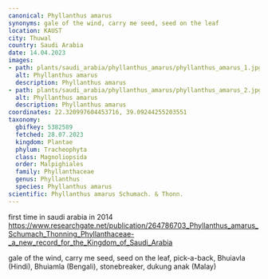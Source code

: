 ```yaml
---
canonical: Phyllanthus amarus
synonyms: gale of the wind, carry me seed, seed on the leaf
location: KAUST
city: Thuwal
country: Saudi Arabia
date: 14.04.2023
images:
- path: plants/saudi_arabia/phyllanthus_amarus/phyllanthus_amarus_1.jpg
  alt: Phyllanthus amarus
  description: Phyllanthus amarus
- path: plants/saudi_arabia/phyllanthus_amarus/phyllanthus_amarus_2.jpg
  alt: Phyllanthus amarus
  description: Phyllanthus amarus
coordinates: 22.320997604453716, 39.09244255203551
taxonomy:
  gbifkey: 5382589
  fetched: 28.07.2023
  kingdom: Plantae
  phylum: Tracheophyta
  class: Magnoliopsida
  order: Malpighiales
  family: Phyllanthaceae
  genus: Phyllanthus
  species: Phyllanthus amarus
scientific: Phyllanthus amarus Schumach. & Thonn.
---
```


first time in saudi arabia in 2014
https://www.researchgate.net/publication/264786703_Phyllanthus_amarus_Schumach_Thonning_Phyllanthaceae-_a_new_record_for_the_Kingdom_of_Saudi_Arabia

gale of the wind, carry me seed, seed on the leaf, pick-a-back, Bhuiavla (Hindi), Bhuiamla (Bengali), stonebreaker, dukung anak (Malay)

